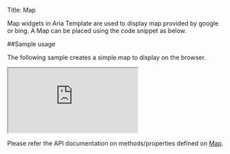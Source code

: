 Title: Map

Map widgets in Aria Template are used to display map provided by google or bing. A Map can be placed using the code snippet as below.

<script src='http://snippets.ariatemplates.com/snippets/github.com/ariatemplates/documentation-code/%VERSION%/snippets/widgets/map/Snippet.tpl?tag=wgtMap&lang=at&outdent=true' defer></script>


##Sample usage

The following sample creates a simple map to display on the browser.

<iframe class='samples' src='http://snippets.ariatemplates.com/samples/github.com/ariatemplates/documentation-code/%VERSION%/samples/widgets/map/?skip=1' ></iframe>

Please refer the API documentation on methods/properties defined on [Map](http://ariatemplates.com/aria/guide/apps/apidocs/#aria.embed.Map).